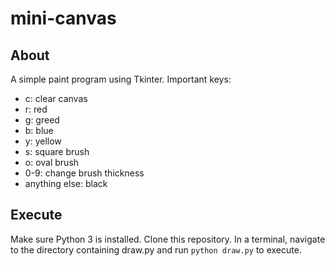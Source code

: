 # mini-canvas

## About
A simple paint program using Tkinter.
Important keys:
- c: clear canvas
- r: red
- g: greed
- b: blue
- y: yellow
- s: square brush
- o: oval brush
- 0-9: change brush thickness
- anything else: black

## Execute
Make sure Python 3 is installed. Clone this repository. In a terminal, navigate to the directory containing draw.py and run `python draw.py` to execute.
